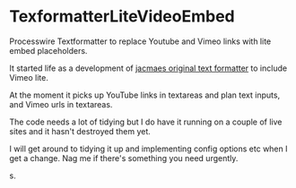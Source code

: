 # TexformatterLiteVideoEmbed
Processwire Textformatter to replace Youtube and Vimeo links with lite embed placeholders.

It started life as a development of [jacmaes original text formatter](https://github.com/jacmaes/TextformatterLiteYouTubeEmbed) to include Vimeo lite.

At the moment it picks up YouTube links in textareas and plan text inputs, and Vimeo urls in textareas.

The code needs a lot of tidying but I do have it running on a couple of live sites and it hasn't destroyed them yet.

I will get around to tidying it up and implementing config options etc when I get a change. Nag me if there's something you need urgently.

s.
